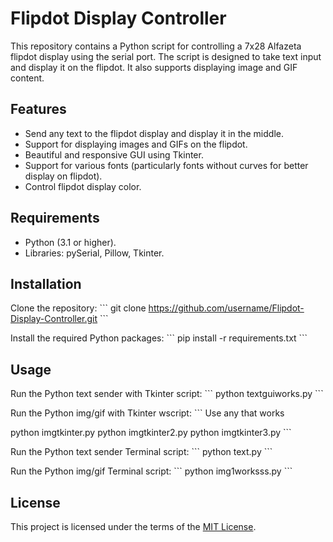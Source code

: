 # Flipdot Display Controller

This repository contains a Python script for controlling a 7x28 Alfazeta flipdot display using the serial port. The script is designed to take text input and display it on the flipdot. It also supports displaying image and GIF content.

## Features

- Send any text to the flipdot display and display it in the middle.
- Support for displaying images and GIFs on the flipdot.
- Beautiful and responsive GUI using Tkinter.
- Support for various fonts (particularly fonts without curves for better display on flipdot).
- Control flipdot display color.

## Requirements

- Python (3.1 or higher).
- Libraries: pySerial, Pillow, Tkinter.

## Installation

Clone the repository:
\```
git clone https://github.com/username/Flipdot-Display-Controller.git
\```

Install the required Python packages:
\```
pip install -r requirements.txt
\```

## Usage

Run the Python text sender with Tkinter script:
\```
python textguiworks.py
\```

Run the Python img/gif with Tkinter wscript:
\```
Use any that works

python imgtkinter.py
python imgtkinter2.py
python imgtkinter3.py
\```

Run the Python text sender Terminal script:
\```
python text.py
\```

Run the Python img/gif Terminal script:
\```
python img1worksss.py
\```
## License

This project is licensed under the terms of the [MIT License](LICENSE).
